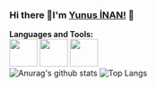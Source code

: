 ### Hi there 👋I'm [Yunus İNAN!](https://github.com/Ynsinan) 👋
**Languages and Tools:**  
<code><img height="50" src="https://www.flaticon.com/svg/vstatic/svg/226/226777.svg?token=exp=1610576956~hmac=ffe5260c01f861861c3b7f7d468146af"></code>
<code><img height="50" src="https://www.flaticon.com/svg/vstatic/svg/919/919827.svg?token=exp=1610577079~hmac=d07ad5cdc980bd2fa0b29a876983b0c6"></code>
<code><img height="50" src="https://www.flaticon.com/svg/vstatic/svg/919/919826.svg?token=exp=1610577134~hmac=fb44a99b4e3b9d00115475ae39a59548"></code>
<br/>
![Anurag's github stats](https://github-readme-stats.vercel.app/api?username=Ynsinan&theme=midnight-purple&show_icons=true)
![Top Langs](https://github-readme-stats.vercel.app/api/top-langs/?username=Ynsinan&layout=compact&theme=midnight-purple)



<!--
**Ynsinan/Ynsinan** is a ✨ _special_ ✨ repository because its `README.md` (this file) appears on your GitHub profile.

Here are some ideas to get you started:

- 🔭 I’m currently working on ...
- 🌱 I’m currently learning ...
- 👯 I’m looking to collaborate on ...
- 🤔 I’m looking for help with ...
- 💬 Ask me about ...
- 📫 How to reach me: ...
- 😄 Pronouns: ...
- ⚡ Fun fact: ...

-->
